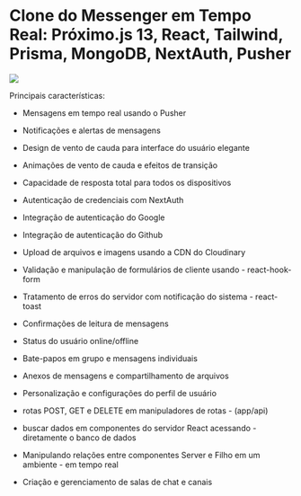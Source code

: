 # Clone do Messenger em Tempo Real: Próximo.js 13, React, Tailwind, Prisma, MongoDB, NextAuth, Pusher
![](https://user-images.githubusercontent.com/23248726/236631198-90414da5-ee43-46a9-8898-70b003bcd83d.png)


Principais características:

- Mensagens em tempo real usando o Pusher

- Notificações e alertas de mensagens
- Design de vento de cauda para interface do usuário elegante
- Animações de vento de cauda e efeitos de transição
- Capacidade de resposta total para todos os dispositivos
- Autenticação de credenciais com NextAuth
- Integração de autenticação do Google
- Integração de autenticação do Github
- Upload de arquivos e imagens usando a CDN do Cloudinary
- Validação e manipulação de formulários de cliente usando - react-hook-form
- Tratamento de erros do servidor com notificação do sistema - react-toast
- Confirmações de leitura de mensagens
- Status do usuário online/offline
- Bate-papos em grupo e mensagens individuais
- Anexos de mensagens e compartilhamento de arquivos
- Personalização e configurações do perfil de usuário
- rotas POST, GET e DELETE em manipuladores de rotas - (app/api)
- buscar dados em componentes do servidor React acessando - diretamente o banco de dados
- Manipulando relações entre componentes Server e Filho em um ambiente - em tempo real
- Criação e gerenciamento de salas de chat e canais
